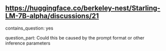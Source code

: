 ## https://huggingface.co/berkeley-nest/Starling-LM-7B-alpha/discussions/21

contains_question: yes

question_part: Could this be caused by the prompt format or other inference parameters